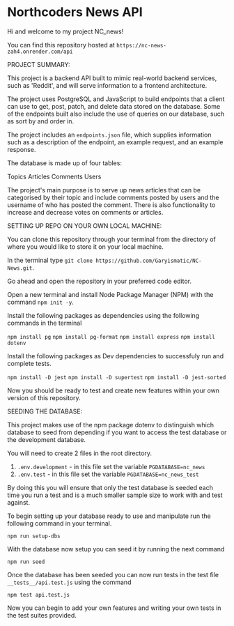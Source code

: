 # Northcoders News API

Hi and welcome to my project NC_news!

You can find this repository hosted at `https://nc-news-zah4.onrender.com/api`

PROJECT SUMMARY:

This project is a backend API built to mimic real-world backend services, such as 'Reddit', and will serve information to a frontend architecture.

The project uses PostgreSQL and JavaScript to build endpoints that a client can use to get, post, patch, and delete data stored on the database. Some of the endpoints built also include the use of queries on our database, such as sort by and order in.

The project includes an `endpoints.json` file, which supplies information such as a description of the endpoint, an example request, and an example response.

The database is made up of four tables:

Topics
Articles
Comments
Users

The project's main purpose is to serve up news articles that can be categorised by their topic and include comments posted by users and the username of who has posted the comment. There is also functionality to increase and decrease votes on comments or articles.

SETTING UP REPO ON YOUR OWN LOCAL MACHINE:

You can clone this repository through your terminal from the directory of where you would like to store it on your local machine.

In the terminal type `git clone https://github.com/Garyismatic/NC-News.git`.

Go ahead and open the repository in your preferred code editor.

Open a new terminal and install Node Package Manager (NPM) with the command `npm init -y`.

Install the following packages as dependencies using the following commands in the terminal

`npm install pg`
`npm install pg-format`
`npm install express`
`npm install dotenv`

Install the following packages as Dev dependencies to successfuly run and complete tests.

`npm install -D jest`
`npm install -D supertest`
`npm install -D jest-sorted`

Now you should be ready to test and create new features within your own version of this repository.

SEEDING THE DATABASE:

This project makes use of the npm package dotenv to distinguish which database to seed from depending if you want to access the test database or the development database.

You will need to create 2 files in the root directory.

1. `.env.development` - in this file set the variable `PGDATABASE=nc_news`
2. `.env.test` - in this file set the variable `PGDATABASE=nc_news_test`

By doing this you will ensure that only the test database is seeded each time you run a test and is a much smaller sample size to work with and test against.

To begin setting up your database ready to use and manipulate run the following command in your terminal.

`npm run setup-dbs`

With the database now setup you can seed it by running the next command

`npm run seed`

Once the database has been seeded you can now run tests in the test file `__tests__/api.test.js` using the command

`npm test api.test.js`

Now you can begin to add your own features and writing your own tests in the test suites provided.


